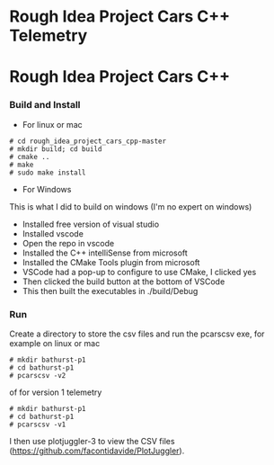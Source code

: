 # Rough Idea Project Cars C++ Telemetry

# Rough Idea Project Cars C++

### Build and Install

- For linux or mac

```
# cd rough_idea_project_cars_cpp-master
# mkdir build; cd build
# cmake ..
# make
# sudo make install
```

- For Windows

This is what I did to build on windows (I'm no expert on windows)

- Installed free version of visual studio 
- Installed vscode
- Open the repo in vscode
- Installed the C++ intelliSense from microsoft
- Installed the CMake Tools plugin from microsoft
- VSCode had a pop-up to configure to use CMake, I clicked yes
- Then clicked the build button at the bottom of VSCode
- This then built the executables in ./build/Debug

### Run

Create a directory to store the csv files and run the pcarscsv exe, for example on linux or mac
```
# mkdir bathurst-p1
# cd bathurst-p1
# pcarscsv -v2
```
of for version 1 telemetry
```
# mkdir bathurst-p1
# cd bathurst-p1
# pcarscsv -v1
```
I then use plotjuggler-3 to view the CSV files (https://github.com/facontidavide/PlotJuggler).
